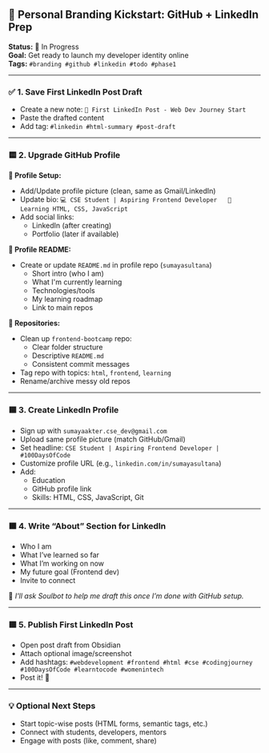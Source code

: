 ## 📌 Personal Branding Kickstart: GitHub + LinkedIn Prep

**Status:** 🚧 In Progress  
**Goal:** Get ready to launch my developer identity online  
**Tags:** `#branding #github #linkedin #todo #phase1`

---

### ✅ 1. Save First LinkedIn Post Draft

-  Create a new note: `👋 First LinkedIn Post - Web Dev Journey Start`    
-  Paste the drafted content    
-  Add tag: `#linkedin #html-summary #post-draft`    

---

### 🟨 2. Upgrade GitHub Profile

**🔧 Profile Setup:**

-  Add/Update profile picture (clean, same as Gmail/LinkedIn)    
-  Update bio: `💻 CSE Student | Aspiring Frontend Developer   🚀 Learning HTML, CSS, JavaScript`    
-  Add social links:    
    -  LinkedIn (after creating)        
    -  Portfolio (later if available)        

**📘 Profile README:**

-  Create or update `README.md` in profile repo (`sumayasultana`)    
    -  Short intro (who I am)        
    -  What I'm currently learning        
    -  Technologies/tools        
    -  My learning roadmap        
    -  Link to main repos        

**📁 Repositories:**

-  Clean up `frontend-bootcamp` repo:    
    -  Clear folder structure        
    -  Descriptive `README.md`        
    -  Consistent commit messages        
-  Tag repo with topics: `html`, `frontend`, `learning`    
-  Rename/archive messy old repos    

---

### 🟦 3. Create LinkedIn Profile

-  Sign up with `sumayaakter.cse_dev@gmail.com`    
-  Upload same profile picture (match GitHub/Gmail)    
-  Set headline: `CSE Student | Aspiring Frontend Developer | #100DaysOfCode`    
-  Customize profile URL (e.g., `linkedin.com/in/sumayasultana`)    
-  Add:    
    -  Education        
    -  GitHub profile link        
    -  Skills: HTML, CSS, JavaScript, Git        

---

### 🟧 4. Write “About” Section for LinkedIn

-  Who I am    
-  What I’ve learned so far    
-  What I’m working on now    
-  My future goal (Frontend dev)    
-  Invite to connect    

📌 _I'll ask Soulbot to help me draft this once I’m done with GitHub setup._

---

### 🟩 5. Publish First LinkedIn Post

-  Open post draft from Obsidian    
-  Attach optional image/screenshot    
-  Add hashtags: `#webdevelopment #frontend #html #cse #codingjourney #100DaysOfCode #learntocode #womenintech`    
-  Post it! 🚀    

---

### 💡 Optional Next Steps

-  Start topic-wise posts (HTML forms, semantic tags, etc.)    
-  Connect with students, developers, mentors    
-  Engage with posts (like, comment, share)